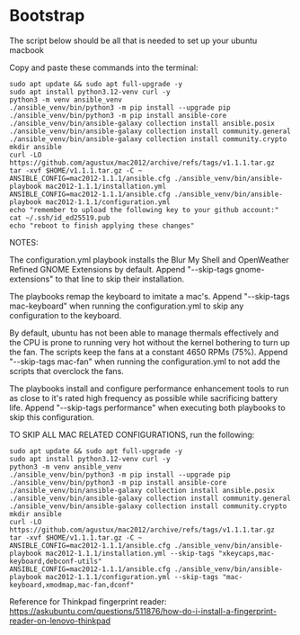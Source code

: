 # Bootstrap
The script below should be all that is needed to set up your ubuntu macbook

Copy and paste these commands into the terminal:
```
sudo apt update && sudo apt full-upgrade -y
sudo apt install python3.12-venv curl -y
python3 -m venv ansible_venv
./ansible_venv/bin/python3 -m pip install --upgrade pip
./ansible_venv/bin/python3 -m pip install ansible-core
./ansible_venv/bin/ansible-galaxy collection install ansible.posix
./ansible_venv/bin/ansible-galaxy collection install community.general
./ansible_venv/bin/ansible-galaxy collection install community.crypto
mkdir ansible
curl -LO https://github.com/agustux/mac2012/archive/refs/tags/v1.1.1.tar.gz
tar -xvf $HOME/v1.1.1.tar.gz -C ~
ANSIBLE_CONFIG=mac2012-1.1.1/ansible.cfg ./ansible_venv/bin/ansible-playbook mac2012-1.1.1/installation.yml
ANSIBLE_CONFIG=mac2012-1.1.1/ansible.cfg ./ansible_venv/bin/ansible-playbook mac2012-1.1.1/configuration.yml
echo "remember to upload the following key to your github account:"
cat ~/.ssh/id_ed25519.pub
echo "reboot to finish applying these changes"
```

NOTES:

The configuration.yml playbook installs the Blur My Shell and OpenWeather Refined GNOME Extensions by default. Append "--skip-tags gnome-extensions" to that line to skip their installation.

The playbooks remap the keyboard to imitate a mac's. Append "--skip-tags mac-keyboard" when running the configuration.yml to skip any configuration to the keyboard.

By default, ubuntu has not been able to manage thermals effectively and the CPU is prone to running very hot without the kernel bothering to turn up the fan. The scripts keep the fans at a constant 4650 RPMs (75%). Append "--skip-tags mac-fan" when running the configuration.yml to not add the scripts that overclock the fans.

The playbooks install and configure performance enhancement tools to run as close to it's rated high frequency as possible while sacrificing battery life. Append "--skip-tags performance" when executing both playbooks to skip this configuration.

TO SKIP ALL MAC RELATED CONFIGURATIONS, run the following:
```
sudo apt update && sudo apt full-upgrade -y
sudo apt install python3.12-venv curl -y
python3 -m venv ansible_venv
./ansible_venv/bin/python3 -m pip install --upgrade pip
./ansible_venv/bin/python3 -m pip install ansible-core
./ansible_venv/bin/ansible-galaxy collection install ansible.posix
./ansible_venv/bin/ansible-galaxy collection install community.general
./ansible_venv/bin/ansible-galaxy collection install community.crypto
mkdir ansible
curl -LO https://github.com/agustux/mac2012/archive/refs/tags/v1.1.1.tar.gz
tar -xvf $HOME/v1.1.1.tar.gz -C ~
ANSIBLE_CONFIG=mac2012-1.1.1/ansible.cfg ./ansible_venv/bin/ansible-playbook mac2012-1.1.1/installation.yml --skip-tags "xkeycaps,mac-keyboard,debconf-utils"
ANSIBLE_CONFIG=mac2012-1.1.1/ansible.cfg ./ansible_venv/bin/ansible-playbook mac2012-1.1.1/configuration.yml --skip-tags "mac-keyboard,xmodmap,mac-fan,dconf"
```
Reference for Thinkpad fingerprint reader:
https://askubuntu.com/questions/511876/how-do-i-install-a-fingerprint-reader-on-lenovo-thinkpad